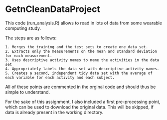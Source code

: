 GetnCleanDataProject
====================
This code (run_analysis.R) allows to read in lots of data from some wearable computing study.

The steps are as follows:

    1. Merges the training and the test sets to create one data set.
    2. Extracts only the measurements on the mean and standard deviation for each measurement. 
    3. Uses descriptive activity names to name the activities in the data set
    4. Appropriately labels the data set with descriptive activity names. 
    5. Creates a second, independent tidy data set with the average of each variable for each activity and each subject. 

All of these points are commented in the orginal code and should thus be simple to understand. 

For the sake of this assignment, I also included a first pre-processing point, which can be used to download the original data. This will be skipped, if data is already present in the working directory. 
